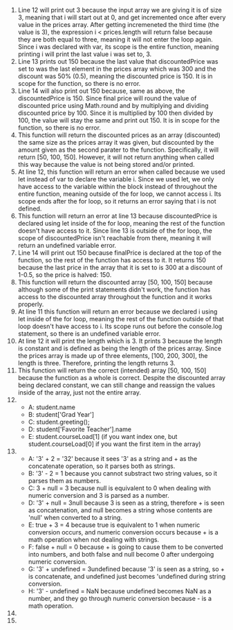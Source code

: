 1. Line 12 will print out 3 because the input array we are giving it is of size 3, meaning that i will start out at 0, and get incremented once after every value in the prices array. After getting incremeneted the third time (the value is 3), the expression i < prices.length will return false because they are both equal to three, meaning it will not enter the loop again. Since i was declared with var, its scope is the entire function, meaning printing i will print the last value i was set to, 3. 
2. Line 13 prints out 150 because the last value that discountedPrice was set to was the last element in the prices array which was 300 and the discount was 50% (0.5), meaning the discounted price is 150. It is in scope for the function, so there is no error.
3. Line 14 will also print out 150 because, same as above, the discountedPrice is 150. Since final price will round the value of discounted price using Math.round and by multiplying and dividing discounted price by 100. Since it is multiplied by 100 then divided by 100, the value will stay the same and print out 150. It is in scope for the function, so there is no error.
4. This function will return the discounted prices as an array (discounted) the same size as the prices array it was given, but discounted by the amount given as the second parater to the function. Specifically, it will return [50, 100, 150]. However, it will not return anything when called this way because the value is not being stored and/or printed. 
5. At line 12, this function will return an error when called because we used let instead of var to declare the variable i. Since we used let, we only have access to the variable within the block instead of throughout the entire function, meaning outside of the for loop, we cannot access i. Its scope ends after the for loop, so it returns an error saying that i is not defined. 
6. This function will return an error at line 13 because discountedPrice is declared using let inside of the for loop, meaning the rest of the function doesn't have access to it. Since line 13 is outside of the for loop, the scope of discountedPrice isn't reachable from there, meaning it will return an undefined variable error. 
7. Line 14 will print out 150 because finalPrice is declared at the top of the function, so the rest of the function has access to it. It returns 150 because the last price in the array that it is set to is 300 at a discount of 1-0.5, so the price is halved: 150. 
8. This function will return the discounted array [50, 100, 150] because although some of the print statements didn't work, the function has access to the discounted array throughout the function and it works properly. 
9. At line 11 this function will return an error because we declared i using let inside of the for loop, meaning the rest of the function outside of that loop doesn't have access to i. Its scope runs out before the console.log statement, so there is an undefined variable error. 
10. At line 12 it will print the length which is 3. It prints 3 because the length is constant and is defined as being the length of the prices array. Since the prices array is made up of three elements, [100, 200, 300], the length is three. Therefore, printing the length returns 3. 
11. This function will return the correct (intended) array [50, 100, 150] because the function as a whole is correct. Despite the discounted array being declared constant, we can still change and reassign the values inside of the array, just not the entire array. 
12. - A: student.name
    - B: student['Grad Year'] 
    - C: student.greeting();
    - D: student['Favorite Teacher'].name
    - E: student.courseLoad[1] (if you want index one, but student.courseLoad[0] if you want the first item in the array)
13. - A: '3' + 2 = '32' because it sees '3' as a string and + as the concatenate operation, so it parses both as strings. 
    - B: '3' - 2 = 1 because you cannot substract two string values, so it parses them as numbers.
    - C: 3 + null = 3 because null is equivalent to 0 when dealing with numeric conversion and 3 is parsed as a number. 
    - D: '3' + null = 3null because 3 is seen as a string, therefore + is seen as concatenation, and null becomes a string whose contents are 'null' when converted          to a string.
    - E: true + 3 = 4 because true is equivalent to 1 when numeric conversion occurs, and numeric conversion occurs because + is a math operation when not dealing            with strings. 
    - F: false + null = 0 because + is going to cause them to be converted into numbers, and both false and null become 0 after undergoing numeric conversion. 
    - G: '3' + undefined = 3undefined because '3' is seen as a string, so + is concatenate, and undefined just becomes 
    'undefined during string conversion. 
    - H: '3' - undefined = NaN because undefined becomes NaN as a number, and they go through numeric conversion because - is a math operation. 
14. 
15. 
